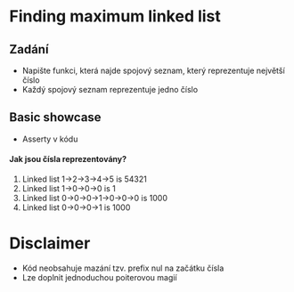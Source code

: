 # Finding maximum linked list

## Zadání

- Napište funkci, která najde spojový seznam, který reprezentuje největší číslo
- Každý spojový seznam reprezentuje jedno číslo

## Basic showcase

- Asserty v kódu

#### Jak jsou čísla reprezentovány?

1. Linked list 1->2->3->4->5 is 54321
2. Linked list 1->0->0->0 is 1
3. Linked list 0->0->0->1->0->0->0 is 1000
4. Linked list 0->0->0->1 is 1000

# Disclaimer
- Kód neobsahuje mazání tzv. prefix nul na začátku čísla
- Lze doplnit jednoduchou poiterovou magií